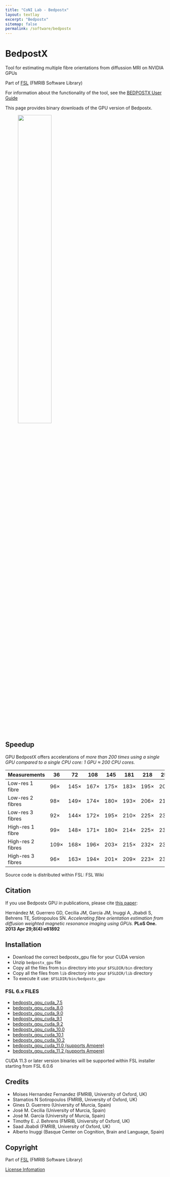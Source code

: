 ```yaml
---
title: "CoNI Lab - Bedpostx"
layout: textlay
excerpt: "Bedpostx"
sitemap: false
permalink: /software/bedpostx
---
```


# BedpostX

Tool for estimating multiple fibre orientations from diffussion MRI on NVIDIA GPUs

Part of [FSL](https://fsl.fmrib.ox.ac.uk/fsl/fslwiki) (FMRIB Software Library)

For information about the functionality of the tool, see the [BEDPOSTX User Guide](https://fsl.fmrib.ox.ac.uk/fsl/fslwiki/FDT/UserGuide#BEDPOSTX)

This page provides binary downloads of the GPU version of Bedpostx. 

<figure>
<img src="{{ site.url }}{{ site.baseurl }}/images/software/bedpostx_times.png" width="50%">
</figure>

## Speedup

GPU BedpostX offers accelerations of *more than 200 times using a single GPU compared to 
a single CPU core: 1 GPU ≈ 200 CPU cores.*

|Measurements	      | 36	 | 72	  | 108	  | 145	  | 181	  | 218	  | 254	  | 291
|-------------------|------|------|-------|-------|-------|-------|-------|-------
|Low-res 1 fibre	  | 96×	 | 145×	| 167×	| 175×	| 183×	| 195×	| 202×	| 196×
|Low-res 2 fibres	  | 98×	 | 149×	| 174×	| 180×	| 193×	| 206×	| 217×	| 207×
|Low-res 3 fibres	  | 92×	 | 144×	| 172×	| 195×	| 210×	| 225×	| 235×	| 220×
|High-res 1 fibre	  | 99×	 | 148×	| 171×	| 180×	| 214×	| 225×	| 233×	| 227×
|High-res 2 fibres	| 109× | 168×	| 196×	| 203×	| 215×	| 232×	| 238×	| 230×
|High-res 3 fibres	| 96×	 | 163×	| 194×	| 201×	| 209×	| 223×	| 236×	| 221×

Source code is distributed within FSL: FSL Wiki

## Citation

If you use Bedpostx GPU in publications, please cite [this paper](http://journals.plos.org/plosone/article?id=10.1371/journal.pone.0061892):

Hernández M, Guerrero GD, Cecilia JM, García JM, Inuggi A, Jbabdi S, Behrens TE, Sotiropoulos SN. 
*Accelerating fibre orientation estimation from diffusion weighted magnetic resonance imaging using GPUs.*
**PLoS One. 2013 Apr 29;8(4):e61892**

## Installation

 - Download the correct bedpostx_gpu file for your CUDA version
 - Unzip ``bedpostx_gpu`` file
 - Copy all the files from ``bin`` directory into your ``$FSLDIR/bin`` directory
 - Copy all the files from ``lib`` directory into your ``$FSLDIR/lib`` directory
 - To execute it use: ``$FSLDIR/bin/bedpostx_gpu``

### FSL 6.x FILES

 - [bedpostx_gpu_cuda_7.5](http://users.fmrib.ox.ac.uk/~moisesf/Bedpostx_GPU/FSL_6/CUDA_7.5/bedpostx_gpu.zip)
 - [bedpostx_gpu_cuda_8.0](http://users.fmrib.ox.ac.uk/~moisesf/Bedpostx_GPU/FSL_6/CUDA_8.0/bedpostx_gpu.zip)
 - [bedpostx_gpu_cuda_9.0](http://users.fmrib.ox.ac.uk/~moisesf/Bedpostx_GPU/FSL_6/CUDA_9.0/bedpostx_gpu.zip)
 - [bedpostx_gpu_cuda_9.1](http://users.fmrib.ox.ac.uk/~moisesf/Bedpostx_GPU/FSL_6/CUDA_9.1/bedpostx_gpu.zip)
 - [bedpostx_gpu_cuda_9.2](http://users.fmrib.ox.ac.uk/~moisesf/Bedpostx_GPU/FSL_6/CUDA_9.2/bedpostx_gpu.zip)
 - [bedpostx_gpu_cuda_10.0](http://users.fmrib.ox.ac.uk/~moisesf/Bedpostx_GPU/FSL_6/CUDA_10.0/bedpostx_gpu.zip)
 - [bedpostx_gpu_cuda_10.1](http://users.fmrib.ox.ac.uk/~moisesf/Bedpostx_GPU/FSL_6/CUDA_10.1/bedpostx_gpu.zip)
 - [bedpostx_gpu_cuda_10.2](http://users.fmrib.ox.ac.uk/~moisesf/Bedpostx_GPU/FSL_6/CUDA_10.2/bedpostx_gpu.zip)
 - [bedpostx_gpu_cuda_11.0 (supports Ampere)](http://users.fmrib.ox.ac.uk/~moisesf/Bedpostx_GPU/FSL_6/CUDA_11/bedpostx_gpu.zip)
 - [bedpostx_gpu_cuda_11.2 (supports Ampere)](http://users.fmrib.ox.ac.uk/~moisesf/Bedpostx_GPU/FSL_6/CUDA_11.2/bedpostx_gpu.zip)

CUDA 11.3 or later version binaries will be supported within FSL installer starting from FSL 6.0.6

## Credits

 - Moises Hernandez Fernandez (FMRIB, University of Oxford, UK)
 - Stamatios N Sotiropoulos (FMRIB, University of Oxford, UK)
 - Gines D. Guerrero (University of Murcia, Spain)
 - José M. Cecilia (University of Murcia, Spain)
 - José M. García (University of Murcia, Spain)
 - Timothy E. J. Behrens (FMRIB, University of Oxford, UK)
 - Saad Jbabdi (FMRIB, University of Oxford, UK)
 - Alberto Inuggi (Basque Center on Cognition, Brain and Language, Spain)

## Copyright

Part of [FSL](https://fsl.fmrib.ox.ac.uk/fsl/fslwiki) (FMRIB Software Library)

[License Infomation](https://fsl.fmrib.ox.ac.uk/fsl/fslwiki/Licence)
